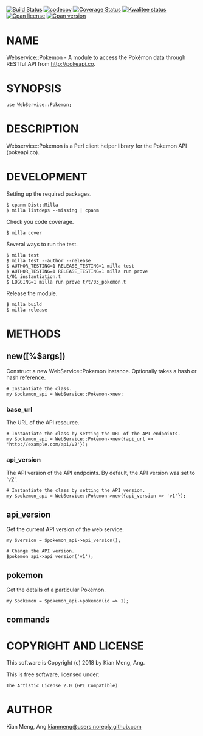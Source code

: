 [![Build Status](https://travis-ci.org/kianmeng/webservice-pokemon.svg?branch=master)](https://travis-ci.org/kianmeng/webservice-pokemon)
[![codecov](https://codecov.io/gh/kianmeng/webservice-pokemon/branch/master/graph/badge.svg)](https://codecov.io/gh/kianmeng/webservice-pokemon)
[![Coverage Status](https://coveralls.io/repos/kianmeng/webservice-pokemon/badge.svg?branch=master)](https://coveralls.io/r/kianmeng/webservice-pokemon?branch=master)
[![Kwalitee status](http://cpants.cpanauthors.org/dist/WebService-Pokemon.png)](http://cpants.charsbar.org/dist/overview/WebService-Pokemon)
[![Cpan license](https://img.shields.io/cpan/l/WebService-Pokemon.svg)](https://metacpan.org/release/WebService-Pokemon)
[![Cpan version](https://img.shields.io/cpan/v/WebService-Pokemon.svg)](https://metacpan.org/release/WebService-Pokemon)

# NAME

Webservice::Pokemon - A module to access the Pokémon data through RESTful API
from http://pokeapi.co.

# SYNOPSIS

    use WebService::Pokemon;

# DESCRIPTION

Webservice::Pokemon is a Perl client helper library for the Pokemon API (pokeapi.co).

# DEVELOPMENT

Setting up the required packages.

    $ cpanm Dist::Milla
    $ milla listdeps --missing | cpanm

Check you code coverage.

    $ milla cover

Several ways to run the test.

    $ milla test
    $ milla test --author --release
    $ AUTHOR_TESTING=1 RELEASE_TESTING=1 milla test
    $ AUTHOR_TESTING=1 RELEASE_TESTING=1 milla run prove t/01_instantiation.t
    $ LOGGING=1 milla run prove t/t/03_pokemon.t

Release the module.

    $ milla build
    $ milla release

# METHODS

## new(\[%$args\])

Construct a new WebService::Pokemon instance. Optionally takes a hash or hash reference.

    # Instantiate the class.
    my $pokemon_api = WebService::Pokemon->new;

### base\_url

The URL of the API resource.

    # Instantiate the class by setting the URL of the API endpoints.
    my $pokemon_api = WebService::Pokemon->new({api_url => 'http://example.com/api/v2'});

### api\_version

The API version of the API endpoints. By default, the API version was set to
'v2'.

    # Instantiate the class by setting the API version.
    my $pokemon_api = WebService::Pokemon->new({api_version => 'v1'});

## api\_version

Get the current API version of the web service.

    my $version = $pokemon_api->api_version();

    # Change the API version.
    $pokemon_api->api_version('v1');

## pokemon

Get the details of a particular Pokémon.

    my $pokemon = $pokemon_api->pokemon(id => 1);

## commands

# COPYRIGHT AND LICENSE

This software is Copyright (c) 2018 by Kian Meng, Ang.

This is free software, licensed under:

    The Artistic License 2.0 (GPL Compatible)

# AUTHOR

Kian Meng, Ang <kianmeng@users.noreply.github.com>
